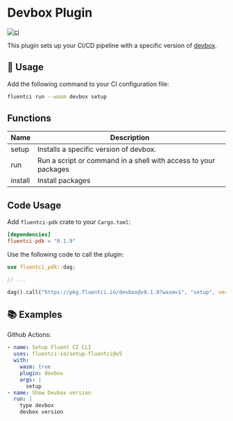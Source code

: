 # Devbox Plugin

[![ci](https://github.com/fluentci-io/cue-plugin/actions/workflows/ci.yml/badge.svg)](https://github.com/fluentci-io/cue-plugin/actions/workflows/ci.yml)

This plugin sets up your CI/CD pipeline with a specific version of [devbox](https://www.jetify.com/devbox/).

## 🚀 Usage

Add the following command to your CI configuration file:

```bash
fluentci run --wasm devbox setup
```

## Functions

| Name    | Description                                                      |
| ------- | ---------------------------------------------------------------- |
| setup   | Installs a specific version of devbox.                           |
| run     |  Run a script or command in a shell with access to your packages |
| install | Install packages                                                |

## Code Usage

Add `fluentci-pdk` crate to your `Cargo.toml`:

```toml
[dependencies]
fluentci-pdk = "0.1.9"
```

Use the following code to call the plugin:

```rust
use fluentci_pdk::dag;

// ...

dag().call("https://pkg.fluentci.io/devbox@v0.1.0?wasm=1", "setup", vec!["latest"])?;
```

## 📚 Examples

Github Actions:

```yaml
- name: Setup Fluent CI CLI
  uses: fluentci-io/setup-fluentci@v5
  with:
    wasm: true
    plugin: devbox
    args: |
      setup
- name: Show Devbox version
  run: |
    type devbox
    devbox version
```

